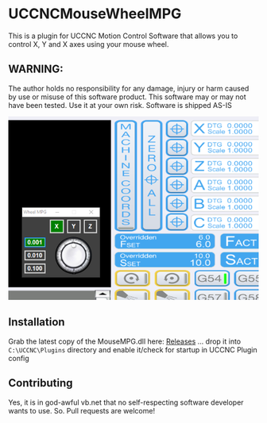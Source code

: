 # UCCNCMouseWheelMPG

This is a plugin for UCCNC Motion Control Software that allows you to control X, Y and X axes using your mouse wheel.

## WARNING:

The author holds no responsibility for any damage, injury or harm caused by use or misuse of this software product.
This software may or may not have been tested. Use it at your own risk.
Software is shipped AS-IS

![](Docs/screenshot.png)

## Installation

Grab the latest copy of the MouseMPG.dll here:
[Releases](https://github.com/swindex/UCCNCMouseWheelMPG/releases/)
... drop it into ```C:\UCCNC\Plugins``` directory and enable it/check for startup in UCCNC Plugin config


## Contributing

Yes, it is in god-awful vb.net that no self-respecting software developer wants to use.
So. Pull requests are welcome!
